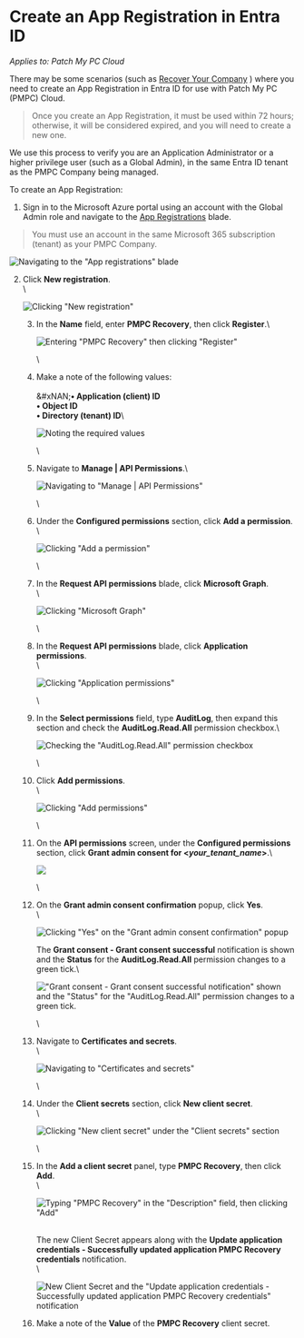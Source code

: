 # Create an App Registration in Entra ID

_Applies to: Patch My PC Cloud_

There may be some scenarios (such as [Recover Your Company](../../cloud-administration/manage-your-cloud-company/recover-your-cloud-company.md) ) where you need to create an App Registration in Entra ID for use with Patch My PC (PMPC) Cloud.

<blockquote class="wp-block-quote is-important">
<p>Once you create an App Registration, it must be used within 72 hours; otherwise, it will be considered expired, and you will need to create a new one.</p>
</blockquote>

We use this process to verify you are an Application Administrator or a higher privilege user (such as a Global Admin), in the same Entra ID tenant as the PMPC Company being managed.

To create an App Registration:

1. Sign in to the Microsoft Azure portal using an account with the Global Admin role and navigate to the [App Registrations](https://portal.azure.com/#view/Microsoft_AAD_RegisteredApps/ApplicationsListBlade) blade.

<blockquote class="wp-block-quote is-important">
<p>You must use an account in the same Microsoft 365 subscription (tenant) as your PMPC Company.</p>
</blockquote>

![Navigating to the "App registrations" blade](/_images/image-(542).png "Navigating to the “App registrations” blade")

2.  Click **New registration**.\
    \


    ![Clicking "New registration"](/_images/image-(543).png "Clicking “New registration”")



    3.  In the **Name** field, enter **PMPC Recovery**, then click **Register**.\


        ![Entering "PMPC Recovery" then clicking "Register"](/_images/image-(544).png "Entering “PMPC Recovery” then clicking “Register”")

        \

    4.  Make a note of the following values:\
        \
        &#xNAN;**• Application (client) ID**\
        **• Object ID**\
        **• Directory (tenant) ID**\


        ![Noting the required values](/_images/image-(545).png "Noting the required values")

        \

    5.  Navigate to **Manage | API Permissions**.\


        ![Navigating to "Manage | API Permissions"](/_images/image-(546).png "Navigating to “Manage | API Permissions”")

        \

    6.  Under the **Configured permissions** section, click **Add a permission**.\
        \


        ![Clicking "Add a permission"](/_images/image-(547).png "Clicking “Add a permission”")

        \

    7.  In the **Request API permissions** blade, click **Microsoft Graph**.\
        \


        ![Clicking "Microsoft Graph"](/_images/image-(548).png "Clicking “Microsoft Graph”")

        \

    8.  In the **Request API permissions** blade, click **Application permissions**.\
        \


        ![Clicking "Application permissions"](/_images/image-(549).png "Clicking “Application permissions”")

        \

    9.  In the **Select permissions** field, type **AuditLog**, then expand this section and check the **AuditLog.Read.All** permission checkbox.\


        ![Checking the "AuditLog.Read.All" permission checkbox](/_images/image-(550).png "Checking the “AuditLog.Read.All” permission checkbox")

        \

    10. Click **Add permissions**.\
        \


        ![Clicking "Add permissions"](/_images/image-(551).png "Clicking “Add permissions”")

        \

    11. On the **API permissions** screen, under the **Configured permissions** section, click **Grant admin consent for <**_**your\_tenant\_name**_**>**.\


        ![](/_images/image-(552).png)

        \

    12. On the **Grant admin consent confirmation** popup, click **Yes**.\
        \


        ![Clicking "Yes" on the "Grant admin consent confirmation" popup](/_images/image-(553).png "Clicking “Yes” on the “Grant admin consent confirmation” popup")

        The **Grant consent - Grant consent successful** notification is shown and the **Status** for the **AuditLog.Read.All** permission changes to a green tick.\


        !["Grant consent - Grant consent successful notification" shown and the "Status" for the "AuditLog.Read.All" permission changes to a green tick.](/_images/image-(554).png "“Grant consent - Grant consent successful notification” shown and the “Status” for the “AuditLog.Read.All” permission changes to a green tick.")

        \

    13. Navigate to **Certificates and secrets**.\
        \


        ![Navigating to "Certificates and secrets"](/_images/image-(555).png "Navigating to “Certificates and secrets”")

        \

    14. Under the **Client secrets** section, click **New client secret**.\
        \


        ![Clicking "New client secret" under the "Client secrets" section](/_images/image-(556).png "Clicking “New client secret” under the “Client secrets” section")

        \

    15. In the **Add a client secret** panel, type **PMPC Recovery**, then click **Add**.\
        \


        ![Typing "PMPC Recovery" in the "Description" field, then clicking "Add"](/_images/image-(557).png "Typing “PMPC Recovery” in the “Description” field, then clicking “Add”")

        \
        The new Client Secret appears along with the **Update application credentials - Successfully updated application PMPC Recovery credentials** notification.\
        \


        ![New Client Secret and the "Update application credentials - Successfully updated application PMPC Recovery credentials" notification](/_images/image-(558).png "New Client Secret and the “Update application credentials - Successfully updated application PMPC Recovery credentials” notification")


    16. Make a note of the **Value** of the **PMPC Recovery** client secret.